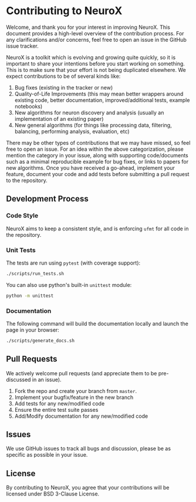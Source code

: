 
# Contributing to NeuroX

Welcome, and thank you for your interest in improving NeuroX. This document provides a high-level overview of the contribution process. For any clarifications and/or concerns, feel free to open an issue in the GitHub issue tracker.

NeuroX is a toolkit which is evolving and growing quite quickly, so it is important to share your intentions before you start working on something. This is to make sure that your effort is not being duplicated elsewhere. We expect contributions to be of several kinds like:

1. Bug fixes (existing in the tracker or new)
2. Quality-of-Life Improvements (this may mean better wrappers around existing code, better documentation, improved/additional tests, example notebooks)
3. New algorithms for neuron discovery and analysis (usually an implementation of an existing paper)
4. New general algorithms (for things like processing data, filtering, balancing, performing analysis, evaluation, etc)

There may be other types of contributions that we may have missed, so feel free to open an issue. For an idea within the above categorization, please mention the category in your issue, along with supporting code/documents such as a minimal reproducible example for bug fixes, or links to papers for new algorithms. Once you have received a go-ahead, implement your feature, document your code and add tests before submitting a pull request to the repository.


## Development Process

### Code Style

NeuroX aims to keep a consistent style, and is enforcing `ufmt` for all code in the repository.


### Unit Tests

The tests are run using `pytest` (with coverage support):
```bash
./scripts/run_tests.sh
```

You can also use python's built-in `unittest` module:

```bash
python -m unittest
```

### Documentation
The following command will build the documentation locally and launch the page in your browser:
```bash
./scripts/generate_docs.sh
```

## Pull Requests
We actively welcome pull requests (and appreciate them to be pre-discussed in an issue).

1. Fork the repo and create your branch from `master`.
2. Implement your bugfix/feature in the new branch
3. Add tests for any new/modified code
4. Ensure the entire test suite passes
5. Add/Modify documentation for any new/modified code


## Issues

We use GitHub issues to track all bugs and discussion, please be as specific as possible in your issue.


## License

By contributing to NeuroX, you agree that your contributions will be licensed under BSD 3-Clause License.